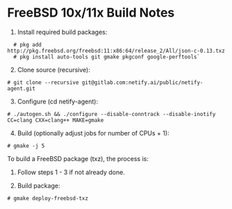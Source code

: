 # FreeBSD 10x/11x Build Notes

1. Install required build packages:
```
  # pkg add http://pkg.freebsd.org/freebsd:11:x86:64/release_2/All/json-c-0.13.txz
  # pkg install auto-tools git gmake pkgconf google-perftools`
```
2. Clone source (recursive):

  `# git clone --recursive git@gitlab.com:netify.ai/public/netify-agent.git`

3. Configure (cd netify-agent):

  `# ./autogen.sh && ./configure --disable-conntrack --disable-inotify CC=clang CXX=clang++ MAKE=gmake`

4. Build (optionally adjust jobs for number of CPUs + 1):

  `# gmake -j 5`

To build a FreeBSD package (txz), the process is:

1. Follow steps 1 - 3 if not already done.

2. Build package:

  `# gmake deploy-freebsd-txz`

